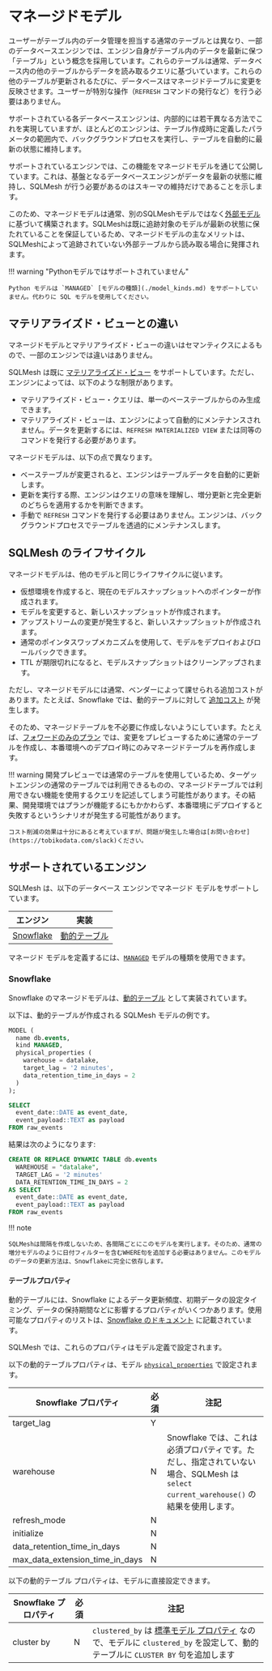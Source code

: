 # マネージドモデル

ユーザーがテーブル内のデータ管理を担当する通常のテーブルとは異なり、一部のデータベースエンジンでは、エンジン自身がテーブル内のデータを最新に保つ「テーブル」という概念を採用しています。これらのテーブルは通常、データベース内の他のテーブルからデータを読み取るクエリに基づいています。これらの他のテーブルが更新されるたびに、データベースはマネージドテーブルに変更を反映させます。ユーザーが特別な操作（`REFRESH` コマンドの発行など）を行う必要はありません。

サポートされている各データベースエンジンは、内部的には若干異なる方法でこれを実現していますが、ほとんどのエンジンは、テーブル作成時に定義したパラメータの範囲内で、バックグラウンドプロセスを実行し、テーブルを自動的に最新の状態に維持します。

サポートされているエンジンでは、この機能をマネージドモデルを通じて公開しています。これは、基盤となるデータベースエンジンがデータを最新の状態に維持し、SQLMesh が行う必要があるのはスキーマの維持だけであることを示します。

このため、マネージドモデルは通常、別のSQLMeshモデルではなく[外部モデル](./external_models.md)に基づいて構築されます。SQLMeshは既に追跡対象のモデルが最新の状態に保たれていることを保証しているため、マネージドモデルの主なメリットは、SQLMeshによって追跡されていない外部テーブルから読み取る場合に発揮されます。

!!! warning "Pythonモデルではサポートされていません"

    Python モデルは `MANAGED` [モデルの種類](./model_kinds.md) をサポートしていません。代わりに SQL モデルを使用してください。

## マテリアライズド・ビューとの違い

マネージドモデルとマテリアライズド・ビューの違いはセマンティクスによるもので、一部のエンジンでは違いはありません。

SQLMesh は既に [マテリアライズド・ビュー](../model_kinds#materialized-views) をサポートしています。ただし、エンジンによっては、以下のような制限があります。

- マテリアライズド・ビュー・クエリは、単一のベーステーブルからのみ生成できます。
- マテリアライズド・ビューは、エンジンによって自動的にメンテナンスされません。データを更新するには、`REFRESH MATERIALIZED VIEW` または同等のコマンドを発行する必要があります。

マネージドモデルは、以下の点で異なります。

- ベーステーブルが変更されると、エンジンはテーブルデータを自動的に更新します。
- 更新を実行する際、エンジンはクエリの意味を理解し、増分更新と完全更新のどちらを適用するかを判断できます。
- 手動で `REFRESH` コマンドを発行する必要はありません。エンジンは、バックグラウンドプロセスでテーブルを透過的にメンテナンスします。

## SQLMesh のライフサイクル

マネージドモデルは、他のモデルと同じライフサイクルに従います。

- 仮想環境を作成すると、現在のモデルスナップショットへのポインターが作成されます。
- モデルを変更すると、新しいスナップショットが作成されます。
- アップストリームの変更が発生すると、新しいスナップショットが作成されます。
- 通常のポインタスワップメカニズムを使用して、モデルをデプロイおよびロールバックできます。
- TTL が期限切れになると、モデルスナップショットはクリーンアップされます。

ただし、マネージドモデルには通常、ベンダーによって課せられる追加コストがあります。たとえば、Snowflake では、動的テーブルに対して [追加コスト](https://docs.snowflake.com/en/user-guide/dynamic-tables-cost) が発生します。

そのため、マネージドテーブルを不必要に作成しないようにしています。たとえば、[フォワードのみのプラン](../plans.md#forward-only-change) では、変更をプレビューするために通常のテーブルを作成し、本番環境へのデプロイ時にのみマネージドテーブルを再作成します。

!!! warning
    開発プレビューでは通常のテーブルを使用しているため、ターゲットエンジンの通常のテーブルでは利用できるものの、マネージドテーブルでは利用できない機能を使用するクエリを記述してしまう可能性があります。その結果、開発環境ではプランが機能するにもかかわらず、本番環境にデプロイすると失敗するというシナリオが発生する可能性があります。

    コスト削減の効果は十分にあると考えていますが、問題が発生した場合は[お問い合わせ](https://tobikodata.com/slack)ください。

## サポートされているエンジン

SQLMesh は、以下のデータベース エンジンでマネージド モデルをサポートしています。

| エンジン | 実装 |
| ---------------------------------------------------- | -------------------------------------------------------------------------------- |
| [Snowflake](../../integrations/engines/snowflake.md) | [動的テーブル](https://docs.snowflake.com/en/user-guide/dynamic-tables-intro) |

マネージド モデルを定義するには、[`MANAGED`](./model_kinds.md#managed) モデルの種類を使用できます。

### Snowflake

Snowflake のマネージドモデルは、[動的テーブル](https://docs.snowflake.com/en/user-guide/dynamic-tables-intro) として実装されています。

以下は、動的テーブルが作成される SQLMesh モデルの例です。

```sql linenums="1"
MODEL (
  name db.events,
  kind MANAGED,
  physical_properties (
    warehouse = datalake,
    target_lag = '2 minutes',
    data_retention_time_in_days = 2
  )
);

SELECT
  event_date::DATE as event_date,
  event_payload::TEXT as payload
FROM raw_events
```

結果は次のようになります:

```sql linenums="1"
CREATE OR REPLACE DYNAMIC TABLE db.events
  WAREHOUSE = "datalake",
  TARGET_LAG = '2 minutes'
  DATA_RETENTION_TIME_IN_DAYS = 2
AS SELECT
  event_date::DATE as event_date,
  event_payload::TEXT as payload
FROM raw_events
```

!!! note

    SQLMeshは間隔を作成しないため、各間隔ごとにこのモデルを実行します。そのため、通常の増分モデルのように日付フィルターを含むWHERE句を追加する必要はありません。このモデルのデータの更新方法は、Snowflakeに完全に依存します。

#### テーブルプロパティ

動的テーブルには、Snowflake によるデータ更新頻度、初期データの設定タイミング、データの保持期間などに影響するプロパティがいくつかあります。使用可能なプロパティのリストは、[Snowflake のドキュメント](https://docs.snowflake.com/sql-reference/sql/create-dynamic-table) に記載されています。

SQLMesh では、これらのプロパティはモデル定義で設定されます。

以下の動的テーブルプロパティは、モデル [`physical_properties`](../models/overview.md#physical_properties-previously-table_properties) で設定されます。

| Snowflake プロパティ | 必須 | 注記
| ------------------------------- | -------- | ------------------------------------------------------------------------------------------------------------------------------------------------------------------------- |
| target_lag | Y | |
| warehouse | N | Snowflake では、これは必須プロパティです。ただし、指定されていない場合、SQLMesh は `select current_warehouse()` の結果を使用します。 |
| refresh_mode | N | |
| initialize | N | |
| data_retention_time_in_days | N | |
| max_data_extension_time_in_days | N | |

以下の動的テーブル プロパティは、モデルに直接設定できます。

| Snowflake プロパティ | 必須 | 注記 |
| ------------------ | ---------- | ------------------------------------------------------------------------------------------------------------------------------------------------------------------------------------------|
| cluster by | N | `clustered_by` は [標準モデル プロパティ](../models/overview.md#clustered_by) なので、モデルに `clustered_by` を設定して、動的テーブルに `CLUSTER BY` 句を追加します |